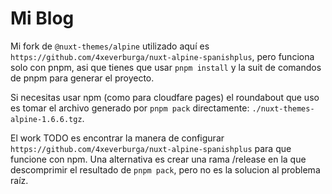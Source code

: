 # Mi Blog

Mi fork de ```@nuxt-themes/alpine``` utilizado aquí es ```https://github.com/4xeverburga/nuxt-alpine-spanishplus```, pero  funciona solo con pnpm, asi que tienes 
que usar ```pnpm install``` y la suit de comandos de pnpm para generar el proyecto.

Si necesitas usar npm (como para cloudfare pages) el roundabout que uso es tomar el archivo generado por ```pnpm pack``` directamente: ```./nuxt-themes-alpine-1.6.6.tgz```.

El work TODO es encontrar la manera de configurar ```https://github.com/4xeverburga/nuxt-alpine-spanishplus``` para que funcione con npm.
Una alternativa es crear una rama /release en la que descomprimir el resultado de ```pnpm pack```, pero no es la solucion al problema raíz.
